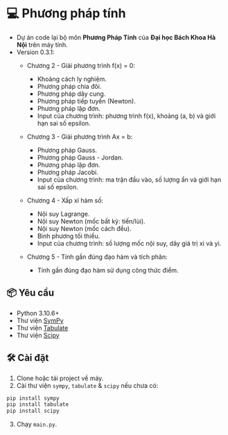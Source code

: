 # 💻 Phương pháp tính

 - Dự án code lại bộ môn **Phương Pháp Tính** của **Đại học Bách Khoa Hà Nội** trên máy tính.
 - Version 0.3.1:
    - Chương 2 - Giải phương trình f(x) = 0:
        - Khoảng cách ly nghiệm.
        - Phương pháp chia đôi.
        - Phương pháp dây cung.
        - Phương pháp tiếp tuyến (Newton).
        - Phương pháp lặp đơn.
        - Input của chương trình: phương trình f(x), khoảng (a, b) và giới hạn sai số epsilon.

    - Chương 3 - Giải phương trình Ax = b:
        - Phương pháp Gauss.
        - Phương pháp Gauss - Jordan.
        - Phương pháp lặp đơn.
        - Phương pháp Jacobi.
        - Input của chương trình: ma trận đầu vào, số lượng ẩn và giới hạn sai số epsilon.
    - Chương 4 - Xấp xỉ hàm số:
        - Nội suy Lagrange.
        - Nội suy Newton (mốc bất kỳ: tiến/lùi).
        - Nội suy Newton (mốc cách đều).
        - Bình phương tối thiểu.
        - Input của chương trình: số lượng mốc nội suy, dãy giá trị xi và yi.
    - Chương 5 - Tính gần đúng đạo hàm và tích phân:
        - Tính gần đúng đạo hàm sử dụng công thức điểm.

## 📦 Yêu cầu

- Python 3.10.6+
- Thư viện [SymPy](https://www.sympy.org/en/index.html)
- Thư viện [Tabulate](https://pypi.org/project/tabulate/)
- Thư viện [Scipy](https://scipy.org/)

## 🛠 Cài đặt

1. Clone hoặc tải project về máy.
2. Cài thư viện `sympy`, `tabulate` & `scipy` nếu chưa có:

```bash
pip install sympy
pip install tabulate
pip install scipy
```
3. Chạy `main.py`.